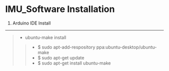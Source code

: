 IMU_Software Installation
=========================
1. Arduino IDE Install
----------------------
> + ubuntu-make install
> > + $ sudo apt-add-respository ppa:ubuntu-desktop/ubuntu-make
> > + $ sudo apt-get update
> > + $ sudo apt-get install ubuntu-make
